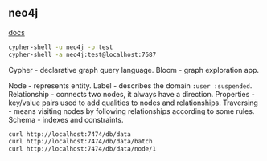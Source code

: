 neo4j
-

[docs](https://neo4j.com/docs/)

````sh
cypher-shell -u neo4j -p test
cypher-shell -a neo4j:test@localhost:7687
````

Cypher - declarative graph query language.
Bloom - graph exploration app.

Node - represents entity.
Label - describes the domain `:user :suspended`.
Relationship - connects two nodes, it always have a direction.
Properties - key/value pairs used to add qualities to nodes and relationships.
Traversing - means visiting nodes by following relationships according to some rules.
Schema - indexes and constraints.

````sh
curl http://localhost:7474/db/data
curl http://localhost:7474/db/data/batch
curl http://localhost:7474/db/data/node/1
````
